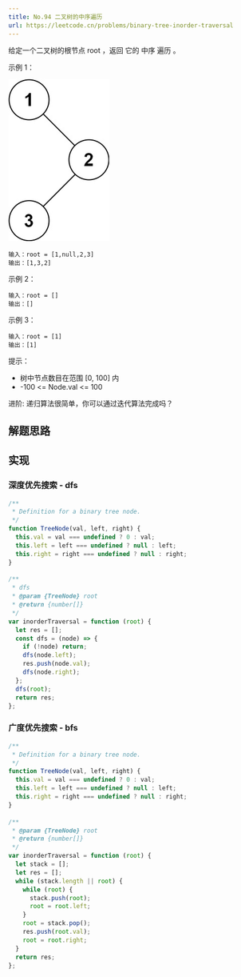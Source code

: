 ```yaml
---
title: No.94 二叉树的中序遍历
url: https://leetcode.cn/problems/binary-tree-inorder-traversal
---
```


给定一个二叉树的根节点 root ，返回 它的 中序 遍历 。

示例 1：

![inorder_1](/img/code_leetcode_No.94_inorder_1.png)

```text
输入：root = [1,null,2,3]
输出：[1,3,2]
```

示例 2：

```text
输入：root = []
输出：[]
```

示例 3：

```text
输入：root = [1]
输出：[1]
```

提示：

- 树中节点数目在范围 \[0, 100\] 内
- -100 <= Node.val <= 100

进阶: 递归算法很简单，你可以通过迭代算法完成吗？

## 解题思路

## 实现

### 深度优先搜索 - dfs

```js
/**
 * Definition for a binary tree node.
 */
function TreeNode(val, left, right) {
  this.val = val === undefined ? 0 : val;
  this.left = left === undefined ? null : left;
  this.right = right === undefined ? null : right;
}

/**
 * dfs
 * @param {TreeNode} root
 * @return {number[]}
 */
var inorderTraversal = function (root) {
  let res = [];
  const dfs = (node) => {
    if (!node) return;
    dfs(node.left);
    res.push(node.val);
    dfs(node.right);
  };
  dfs(root);
  return res;
};
```

### 广度优先搜索 - bfs

```js
/**
 * Definition for a binary tree node.
 */
function TreeNode(val, left, right) {
  this.val = val === undefined ? 0 : val;
  this.left = left === undefined ? null : left;
  this.right = right === undefined ? null : right;
}

/**
 * @param {TreeNode} root
 * @return {number[]}
 */
var inorderTraversal = function (root) {
  let stack = [];
  let res = [];
  while (stack.length || root) {
    while (root) {
      stack.push(root);
      root = root.left;
    }
    root = stack.pop();
    res.push(root.val);
    root = root.right;
  }
  return res;
};
```
